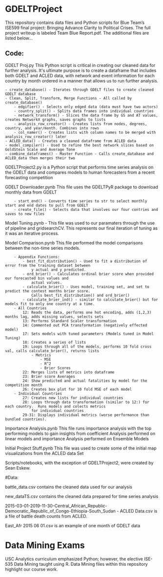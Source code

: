 # GDELTProject

This repository contains data files and Python scripts for Blue Team’s ISE599 final project: Bringing Advance Clarity to Political Crises.  The full project writeup is labeled Team Blue Report.pdf.  The additional files are listed below…

## Code:

GDELT Proj.py This Python script is critical in creating our cleaned data for further analysis.  It's ultimate purpose is to create a dataframe that includes both GDELT and ACLED data, with network and event information for each country by month ordered in a manner that allows us to run further analysis.

	- create_database() - Iterates through GDELT files to create cleaned GDELT database
	- Clean, Split, Transform, Merge Functions - All called by create_database()
		- edgifier() - Selects only edged data (data must have two actors)
		- country_split() - Splits data frames into individual countries
		- network_transform() - Slices the data frame by GS and AT values, creates NetworkX graphs, saves graphs to lists
		- analysis_row_creator() - Creates lists from nodes, degrees, country, and year/month. Combines into rows
		- col_namer() - Creates lists with column names to be merged with analysis_row_creator() later
	- ACLED_data() - Creates a cleaned dataframe from ACLED data
	- model_compiler() - Used to refine the best network slices based on GoldStein Scale and Average Tone
	- combine_dataframes() - Master Function - Calls create_database and ACLED_data then merges their two 

GDELTProject2.py is a Python script that performs time series analysis on the GDELT data and compares models to human forecasters from a recent forecasting competition

GDELT Downloader.pynb  This file uses the GDELTPyR package to download monthly data from GDELT
		
		- start_end() - Converts time series to str to select monthly start and end dates to pull from GDELT
		- create_file() - Selects data that involves our four contries and saves to new files

Model Tuning.pynb -
		This file was used to our paramaters through the use of pipeline and gridsearchCV.  This represents our
		final iteration of tuning as it was an iterative process.

Model Comparison.pynb  This file performed the model comparisons between the non-time series models.

		- Appendix Functions:
			- best_fit_distribution() - Used to fit a distribution of error from the training dataset between 
				y actual and y predicted.
			- ord_brier() - Calculates ordinal brier score when provided our forecasted bin values and 
				actual values.
			- calculate_brier() - Uses model, training set, and set to predict the contest months brier score. 
				Calls best_fit_distribution() and ord_brier()
			- calculate_brier_ind() - similar to calculate_brier() but for models fit to only one country at a time.
		- All Countries
			12: Reads the data, performs one hot encoding, adds (1,2,3) months lag, adds missing values, selects sets
			13: Performs Standard Scaler transformation
			14: Commented out PCA transformation (negatively effected model)
			17: Sets models with tuned parameters (Models tuned in Model Tuning)
			18: Creates a series of lists
			19: Loops through all of the models, performs 10 fold cross val, calls calculate_brier(), returns lists
				- Metrics
					- MSE
					- R^2
					- Brier Scores
			22: Merges lists of metrics into dataframe
			23: Brier score Averages
			24: Show predicted and actual fatalities by model for the competition month
			26: Creates box plot for 10 fold MSE of each model
 		- Individual Countries
			27: Creates new lists for individual countries
			28: Loops through data transformation (similar to 12:) for each country.  Runs models and colects metrics
				for individual countries
			29-31: Displays individual metrics (worse performance than bundled countries).

Importance Analysis.pynb This file runs importance analysis with the top performing models to gain insights from coefficient Analysis performed on linear models and importance Analysis performed on Ensemble Models

Initial Project Stuff.pynb  This file was used to create some of the initial map visualizations from the ACLED data Set

Scripts/notebooks, with the exception of GDELTProject2, were created by Sean Eskew.

#Data:

battle_data.csv contains the cleaned data used for our analysis

new_dataTS.csv contains the cleaned data prepared for time series analysis

2015-03-01-2019-11-30-Central_African_Republic-Democratic_Republic_of_Congo-Ethiopia-South_Sudan - ACLED Data.csv is a file of battle death counts from ACLED.

East_Afr 2015 06 01.csv is an example of one month of GDELT data


# Data Mining Exams

USC Analytics curriculum emphasized Python; however, the elective ISE-535 Data Mining taught using R.  Data Mining files within this repository highlight our course work.
